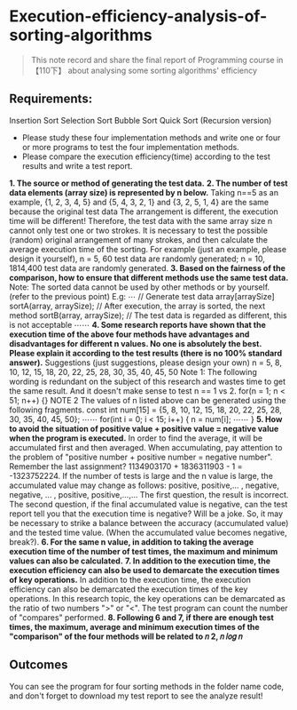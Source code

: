 # Execution-efficiency-analysis-of-sorting-algorithms
> This note record and share the final report of Programming course in 【110下】 about analysing some sorting algorithms' efficiency
## Requirements:
Insertion Sort
Selection Sort
Bubble Sort
Quick Sort (Recursion version)
* Please study these four implementation methods and write one or four or more programs to test the four implementation methods.
* Please compare the execution efficiency(time) according to the test results and write a test report.
  
**1. The source or method of generating the test data.**
**2. The number of test data elements (array size) is represented by n below.**
Taking n==5 as an example, {1, 2, 3, 4, 5} and {5, 4, 3, 2, 1} and {3, 2, 5, 1, 4} are the same because the original test data The arrangement is different, the execution time will be different! Therefore, the test data with the same array size n cannot only test one or two strokes. It is necessary to test the possible (random) original arrangement of many strokes, and then calculate the average execution time of the sorting. For example (just an example, please design it yourself), n = 5, 60 test data are randomly generated; n = 10, 1814,400 test data are randomly generated.
**3. Based on the fairness of the comparison, how to ensure that different methods use the same test data.**
Note: The sorted data cannot be used by other methods or by yourself. (refer to the 
previous point)
E.g:
⋯ // Generate test data array[arraySize]
sortA(array, arraySize); // After execution, the array is sorted, the next method
sortB(array, arraySize); // The test data is regarded as different, this is not acceptable
⋯⋯
**4. Some research reports have shown that the execution time of the above four methods have advantages and disadvantages for different n values. No one is absolutely the best. Please explain it according to the test results (there is no 100% standard answer).**
Suggestions (just suggestions, please design your own) n = 5, 8, 10, 12, 15, 18, 20, 22, 25, 28, 30, 35, 40, 45, 50
Note 1: The following wording is redundant on the subject of this research and wastes time to get the same result. And it doesn't make sense to test n == 1 vs 2.
for(n = 1; n < 51; n++) {}
NOTE 2 The values of n listed above can be generated using the following fragments.
const int num[15] = {5, 8, 10, 12, 15, 18, 20, 22, 25, 28, 30, 35, 40, 45, 50};
⋯⋯
for(int i = 0; i < 15; i++)
{
 n = num[i];
⋯⋯
}
**5. How to avoid the situation of positive value + positive value = negative value when the program is executed.**
In order to find the average, it will be accumulated first and then averaged. When accumulating, pay attention to the problem of "positive number + positive number = negative number". Remember the last assignment? 1134903170 + 1836311903 - 1 = -1323752224. If the number of tests is large and the n value is large, the accumulated value may change as follows:
positive, positive,… , negative, negative, ... , positive, positive,...,...
The first question, the result is incorrect.
The second question, if the final accumulated value is negative, can the test report tell you that the execution time is negative? Will be a joke.
So, it may be necessary to strike a balance between the accuracy (accumulated value) and the tested time value.
(When the accumulated value becomes negative, break?).
**6. For the same n value, in addition to taking the average execution time of the number of test times, the maximum and minimum values can also be calculated.**
**7. In addition to the execution time, the execution efficiency can also be used to demarcate the execution times of key operations.**
In addition to the execution time, the execution efficiency can also be demarcated the execution times of the key operations. In this research topic, the key operations can be demarcated as the ratio of two numbers ">" or "<". The test program can count the number of "compares" performed.
**8. Following 6 and 7, if there are enough test times, the maximum, average and minimum 
execution times of the "comparison" of the four methods will be related to 𝑛
2, 𝑛 𝑙𝑜𝑔 𝑛**
## Outcomes
You can see the program for four sorting methods in the folder name code, and don't forget to download my test report to see the analyze result!
